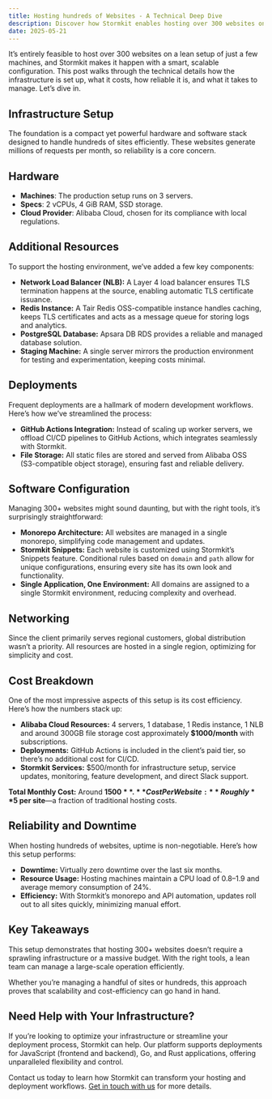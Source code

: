 ```yaml
---
title: Hosting hundreds of Websites - A Technical Deep Dive
description: Discover how Stormkit enables hosting over 300 websites on a lean infrastructure, with insights into setup, costs, reliability, and management.
date: 2025-05-21
---
```


It’s entirely feasible to host over 300 websites on a lean setup of just a few machines, and Stormkit makes it happen with a smart, scalable configuration. This post walks through the technical details how the infrastructure is set up, what it costs, how reliable it is, and what it takes to manage. Let’s dive in.

## Infrastructure Setup

The foundation is a compact yet powerful hardware and software stack designed to handle hundreds of sites efficiently. These websites generate millions of requests per month, so reliability is a core concern.

## Hardware

- **Machines**: The production setup runs on 3 servers.
- **Specs**: 2 vCPUs, 4 GiB RAM, SSD storage.
- **Cloud Provider**: Alibaba Cloud, chosen for its compliance with local regulations.

## Additional Resources

To support the hosting environment, we’ve added a few key components:

- **Network Load Balancer (NLB):** A Layer 4 load balancer ensures TLS termination happens at the source, enabling automatic TLS certificate issuance.
- **Redis Instance:** A Tair Redis OSS-compatible instance handles caching, keeps TLS certificates and acts as a message queue for storing logs and analytics.
- **PostgreSQL Database:** Apsara DB RDS provides a reliable and managed database solution.
- **Staging Machine:** A single server mirrors the production environment for testing and experimentation, keeping costs minimal.

## Deployments

Frequent deployments are a hallmark of modern development workflows. Here’s how we’ve streamlined the process:

- **GitHub Actions Integration:** Instead of scaling up worker servers, we offload CI/CD pipelines to GitHub Actions, which integrates seamlessly with Stormkit.
- **File Storage:** All static files are stored and served from Alibaba OSS (S3-compatible object storage), ensuring fast and reliable delivery.

## Software Configuration

Managing 300+ websites might sound daunting, but with the right tools, it’s surprisingly straightforward:

- **Monorepo Architecture:** All websites are managed in a single monorepo, simplifying code management and updates.
- **Stormkit Snippets:** Each website is customized using Stormkit’s Snippets feature. Conditional rules based on `domain` and `path` allow for unique configurations, ensuring every site has its own look and functionality.
- **Single Application, One Environment:** All domains are assigned to a single Stormkit environment, reducing complexity and overhead.

## Networking

Since the client primarily serves regional customers, global distribution wasn’t a priority. All resources are hosted in a single region, optimizing for simplicity and cost.

## Cost Breakdown

One of the most impressive aspects of this setup is its cost efficiency. Here’s how the numbers stack up:

- **Alibaba Cloud Resources:** 4 servers, 1 database, 1 Redis instance, 1 NLB and around 300GB file storage cost approximately **$1000/month** with subscriptions.
- **Deployments:** GitHub Actions is included in the client’s paid tier, so there’s no additional cost for CI/CD.
- **Stormkit Services:** $500/month for infrastructure setup, service updates, monitoring, feature development, and direct Slack support.

**Total Monthly Cost:** Around **$1500**.  
**Cost Per Website:** Roughly **$5 per site**—a fraction of traditional hosting costs.

## Reliability and Downtime

When hosting hundreds of websites, uptime is non-negotiable. Here’s how this setup performs:

- **Downtime:** Virtually zero downtime over the last six months.
- **Resource Usage:** Hosting machines maintain a CPU load of 0.8–1.9 and average memory consumption of 24%.
- **Efficiency:** With Stormkit’s monorepo and API automation, updates roll out to all sites quickly, minimizing manual effort.

## Key Takeaways

This setup demonstrates that hosting 300+ websites doesn’t require a sprawling infrastructure or a massive budget. With the right tools, a lean team can manage a large-scale operation efficiently.

Whether you’re managing a handful of sites or hundreds, this approach proves that scalability and cost-efficiency can go hand in hand.

## Need Help with Your Infrastructure?

If you’re looking to optimize your infrastructure or streamline your deployment process, Stormkit can help. Our platform supports deployments for JavaScript (frontend and backend), Go, and Rust applications, offering unparalleled flexibility and control.

Contact us today to learn how Stormkit can transform your hosting and deployment workflows. [Get in touch with us](https://www.stormkit.io/enterprise) for more details.

